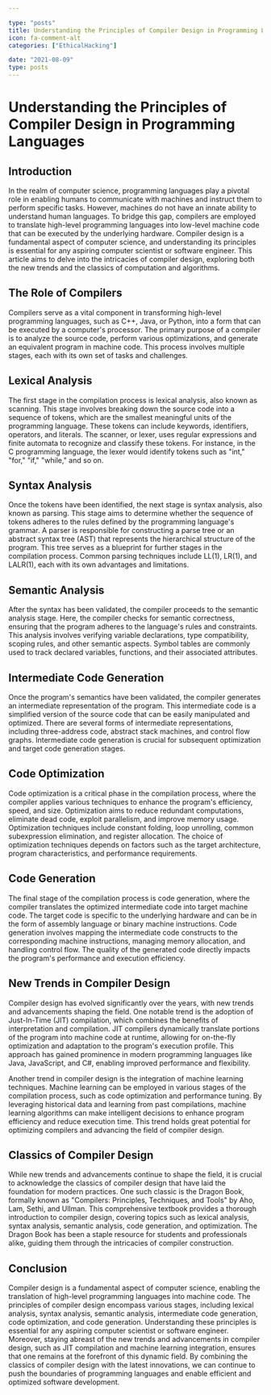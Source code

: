 ```yaml
---

type: "posts"
title: Understanding the Principles of Compiler Design in Programming Languages
icon: fa-comment-alt
categories: ["EthicalHacking"]

date: "2021-08-09"
type: posts
---
```





# Understanding the Principles of Compiler Design in Programming Languages

## Introduction
In the realm of computer science, programming languages play a pivotal role in enabling humans to communicate with machines and instruct them to perform specific tasks. However, machines do not have an innate ability to understand human languages. To bridge this gap, compilers are employed to translate high-level programming languages into low-level machine code that can be executed by the underlying hardware. Compiler design is a fundamental aspect of computer science, and understanding its principles is essential for any aspiring computer scientist or software engineer. This article aims to delve into the intricacies of compiler design, exploring both the new trends and the classics of computation and algorithms.

## The Role of Compilers
Compilers serve as a vital component in transforming high-level programming languages, such as C++, Java, or Python, into a form that can be executed by a computer's processor. The primary purpose of a compiler is to analyze the source code, perform various optimizations, and generate an equivalent program in machine code. This process involves multiple stages, each with its own set of tasks and challenges.

## Lexical Analysis
The first stage in the compilation process is lexical analysis, also known as scanning. This stage involves breaking down the source code into a sequence of tokens, which are the smallest meaningful units of the programming language. These tokens can include keywords, identifiers, operators, and literals. The scanner, or lexer, uses regular expressions and finite automata to recognize and classify these tokens. For instance, in the C programming language, the lexer would identify tokens such as "int," "for," "if," "while," and so on.

## Syntax Analysis
Once the tokens have been identified, the next stage is syntax analysis, also known as parsing. This stage aims to determine whether the sequence of tokens adheres to the rules defined by the programming language's grammar. A parser is responsible for constructing a parse tree or an abstract syntax tree (AST) that represents the hierarchical structure of the program. This tree serves as a blueprint for further stages in the compilation process. Common parsing techniques include LL(1), LR(1), and LALR(1), each with its own advantages and limitations.

## Semantic Analysis
After the syntax has been validated, the compiler proceeds to the semantic analysis stage. Here, the compiler checks for semantic correctness, ensuring that the program adheres to the language's rules and constraints. This analysis involves verifying variable declarations, type compatibility, scoping rules, and other semantic aspects. Symbol tables are commonly used to track declared variables, functions, and their associated attributes.

## Intermediate Code Generation
Once the program's semantics have been validated, the compiler generates an intermediate representation of the program. This intermediate code is a simplified version of the source code that can be easily manipulated and optimized. There are several forms of intermediate representations, including three-address code, abstract stack machines, and control flow graphs. Intermediate code generation is crucial for subsequent optimization and target code generation stages.

## Code Optimization
Code optimization is a critical phase in the compilation process, where the compiler applies various techniques to enhance the program's efficiency, speed, and size. Optimization aims to reduce redundant computations, eliminate dead code, exploit parallelism, and improve memory usage. Optimization techniques include constant folding, loop unrolling, common subexpression elimination, and register allocation. The choice of optimization techniques depends on factors such as the target architecture, program characteristics, and performance requirements.

## Code Generation
The final stage of the compilation process is code generation, where the compiler translates the optimized intermediate code into target machine code. The target code is specific to the underlying hardware and can be in the form of assembly language or binary machine instructions. Code generation involves mapping the intermediate code constructs to the corresponding machine instructions, managing memory allocation, and handling control flow. The quality of the generated code directly impacts the program's performance and execution efficiency.

## New Trends in Compiler Design
Compiler design has evolved significantly over the years, with new trends and advancements shaping the field. One notable trend is the adoption of Just-In-Time (JIT) compilation, which combines the benefits of interpretation and compilation. JIT compilers dynamically translate portions of the program into machine code at runtime, allowing for on-the-fly optimization and adaptation to the program's execution profile. This approach has gained prominence in modern programming languages like Java, JavaScript, and C#, enabling improved performance and flexibility.

Another trend in compiler design is the integration of machine learning techniques. Machine learning can be employed in various stages of the compilation process, such as code optimization and performance tuning. By leveraging historical data and learning from past compilations, machine learning algorithms can make intelligent decisions to enhance program efficiency and reduce execution time. This trend holds great potential for optimizing compilers and advancing the field of compiler design.

## Classics of Compiler Design
While new trends and advancements continue to shape the field, it is crucial to acknowledge the classics of compiler design that have laid the foundation for modern practices. One such classic is the Dragon Book, formally known as "Compilers: Principles, Techniques, and Tools" by Aho, Lam, Sethi, and Ullman. This comprehensive textbook provides a thorough introduction to compiler design, covering topics such as lexical analysis, syntax analysis, semantic analysis, code generation, and optimization. The Dragon Book has been a staple resource for students and professionals alike, guiding them through the intricacies of compiler construction.

## Conclusion
Compiler design is a fundamental aspect of computer science, enabling the translation of high-level programming languages into machine code. The principles of compiler design encompass various stages, including lexical analysis, syntax analysis, semantic analysis, intermediate code generation, code optimization, and code generation. Understanding these principles is essential for any aspiring computer scientist or software engineer. Moreover, staying abreast of the new trends and advancements in compiler design, such as JIT compilation and machine learning integration, ensures that one remains at the forefront of this dynamic field. By combining the classics of compiler design with the latest innovations, we can continue to push the boundaries of programming languages and enable efficient and optimized software development.